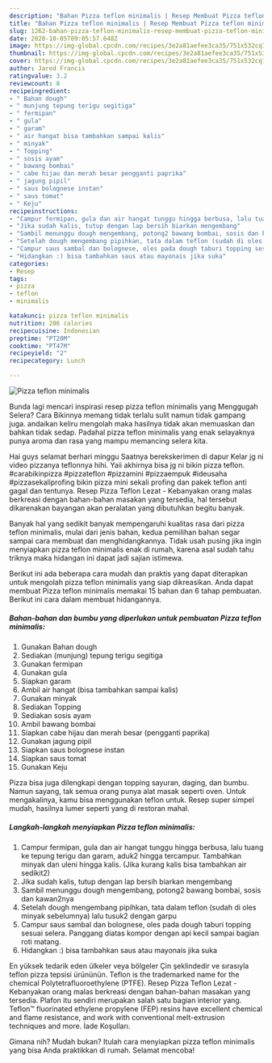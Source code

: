 ```yaml
---
description: "Bahan Pizza teflon minimalis | Resep Membuat Pizza teflon minimalis Yang Sempurna"
title: "Bahan Pizza teflon minimalis | Resep Membuat Pizza teflon minimalis Yang Sempurna"
slug: 1262-bahan-pizza-teflon-minimalis-resep-membuat-pizza-teflon-minimalis-yang-sempurna
date: 2020-10-05T09:05:57.648Z
image: https://img-global.cpcdn.com/recipes/3e2a81aefee3ca35/751x532cq70/pizza-teflon-minimalis-foto-resep-utama.jpg
thumbnail: https://img-global.cpcdn.com/recipes/3e2a81aefee3ca35/751x532cq70/pizza-teflon-minimalis-foto-resep-utama.jpg
cover: https://img-global.cpcdn.com/recipes/3e2a81aefee3ca35/751x532cq70/pizza-teflon-minimalis-foto-resep-utama.jpg
author: Jared Francis
ratingvalue: 3.2
reviewcount: 8
recipeingredient:
- " Bahan dough"
- " munjung tepung terigu segitiga"
- " fermipan"
- " gula"
- " garam"
- " air hangat bisa tambahkan sampai kalis"
- " minyak"
- " Topping"
- " sosis ayam"
- " bawang bombai"
- " cabe hijau dan merah besar pengganti paprika"
- " jagung pipil"
- " saus bolognese instan"
- " saus tomat"
- " Keju"
recipeinstructions:
- "Campur fermipan, gula dan air hangat tunggu hingga berbusa, lalu tuang ke tepung terigu dan garam, aduk2 hingga tercampur. Tambahkan minyak dan uleni hingga kalis. (Jika kurang kalis bisa tambahkan air sedikit2)"
- "Jika sudah kalis, tutup dengan lap bersih biarkan mengembang"
- "Sambil menunggu dough mengembang, potong2 bawang bombai, sosis dan kawan2nya"
- "Setelah dough mengembang pipihkan, tata dalam teflon (sudah di oles minyak sebelumnya) lalu tusuk2 dengan garpu"
- "Campur saus sambal dan bolognese, oles pada dough taburi topping sesuai selera. Panggang diatas kompor dengan api kecil sampai bagian roti matang."
- "Hidangkan :) bisa tambahkan saus atau mayonais jika suka"
categories:
- Resep
tags:
- pizza
- teflon
- minimalis

katakunci: pizza teflon minimalis 
nutrition: 286 calories
recipecuisine: Indonesian
preptime: "PT20M"
cooktime: "PT47M"
recipeyield: "2"
recipecategory: Lunch

---
```



![Pizza teflon minimalis](https://img-global.cpcdn.com/recipes/3e2a81aefee3ca35/751x532cq70/pizza-teflon-minimalis-foto-resep-utama.jpg)

Bunda lagi mencari inspirasi resep pizza teflon minimalis yang Menggugah Selera? Cara Bikinnya memang tidak terlalu sulit namun tidak gampang juga. andaikan keliru mengolah maka hasilnya tidak akan memuaskan dan bahkan tidak sedap. Padahal pizza teflon minimalis yang enak selayaknya punya aroma dan rasa yang mampu memancing selera kita.

Hai guys selamat berhari minggu Saatnya berekskerimen di dapur Kelar jg ni video pizzanya teflonnya hihi. Yaii akhirnya bisa jg ni bikin pizza teflon. #carabikinpizza #pizzateflon #pizzamini #pizzaempuk #ideusaha #pizzasekaliprofing bikin pizza mini sekali profing dan pakek teflon anti gagal dan tentunya. Resep Pizza Teflon Lezat - Kebanyakan orang malas berkreasi dengan bahan-bahan masakan yang tersedia, hal tersebut dikarenakan bayangan akan peralatan yang dibutuhkan begitu banyak.

Banyak hal yang sedikit banyak mempengaruhi kualitas rasa dari pizza teflon minimalis, mulai dari jenis bahan, kedua pemilihan bahan segar sampai cara membuat dan menghidangkannya. Tidak usah pusing jika ingin menyiapkan pizza teflon minimalis enak di rumah, karena asal sudah tahu triknya maka hidangan ini dapat jadi sajian istimewa.


Berikut ini ada beberapa cara mudah dan praktis yang dapat diterapkan untuk mengolah pizza teflon minimalis yang siap dikreasikan. Anda dapat membuat Pizza teflon minimalis memakai 15 bahan dan 6 tahap pembuatan. Berikut ini cara dalam membuat hidangannya.

<!--inarticleads1-->

##### Bahan-bahan dan bumbu yang diperlukan untuk pembuatan Pizza teflon minimalis:

1. Gunakan  Bahan dough
1. Sediakan  (munjung) tepung terigu segitiga
1. Gunakan  fermipan
1. Gunakan  gula
1. Siapkan  garam
1. Ambil  air hangat (bisa tambahkan sampai kalis)
1. Gunakan  minyak
1. Sediakan  Topping
1. Sediakan  sosis ayam
1. Ambil  bawang bombai
1. Siapkan  cabe hijau dan merah besar (pengganti paprika)
1. Gunakan  jagung pipil
1. Siapkan  saus bolognese instan
1. Siapkan  saus tomat
1. Gunakan  Keju


Pizza bisa juga dilengkapi dengan topping sayuran, daging, dan bumbu. Namun sayang, tak semua orang punya alat masak seperti oven. Untuk mengakalinya, kamu bisa menggunakan teflon untuk. Resep super simpel mudah, hasilnya lumer seperti yang di restoran mahal. 

<!--inarticleads2-->

##### Langkah-langkah menyiapkan Pizza teflon minimalis:

1. Campur fermipan, gula dan air hangat tunggu hingga berbusa, lalu tuang ke tepung terigu dan garam, aduk2 hingga tercampur. Tambahkan minyak dan uleni hingga kalis. (Jika kurang kalis bisa tambahkan air sedikit2)
1. Jika sudah kalis, tutup dengan lap bersih biarkan mengembang
1. Sambil menunggu dough mengembang, potong2 bawang bombai, sosis dan kawan2nya
1. Setelah dough mengembang pipihkan, tata dalam teflon (sudah di oles minyak sebelumnya) lalu tusuk2 dengan garpu
1. Campur saus sambal dan bolognese, oles pada dough taburi topping sesuai selera. Panggang diatas kompor dengan api kecil sampai bagian roti matang.
1. Hidangkan :) bisa tambahkan saus atau mayonais jika suka


En yüksek tedarik eden ülkeler veya bölgeler Çin şeklindedir ve sırasıyla teflon pizza tepsisi ürününün. Teflon is the trademarked name for the chemical Polytetrafluoroethylene (PTFE). Resep Pizza Teflon Lezat - Kebanyakan orang malas berkreasi dengan bahan-bahan masakan yang tersedia. Plafon itu sendiri merupakan salah satu bagian interior yang. Teflon™ fluorinated ethylene propylene (FEP) resins have excellent chemical and flame resistance, and work with conventional melt-extrusion techniques and more. İade Koşulları. 

Gimana nih? Mudah bukan? Itulah cara menyiapkan pizza teflon minimalis yang bisa Anda praktikkan di rumah. Selamat mencoba!
